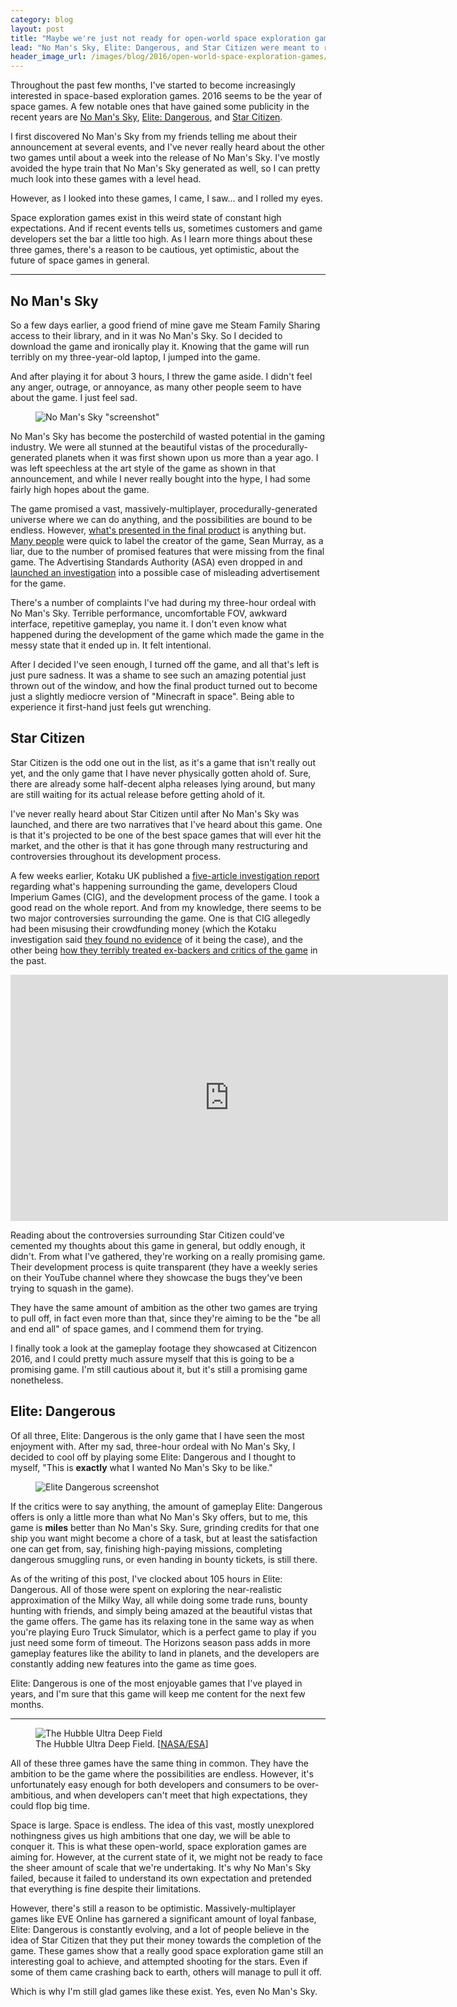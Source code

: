 ```yaml
---
category: blog
layout: post
title: "Maybe we're just not ready for open-world space exploration games"
lead: "No Man's Sky, Elite: Dangerous, and Star Citizen were meant to represent the best that space exploration games could offer. However, the current outcome looks worryingly underwhelming."
header_image_url: /images/blog/2016/open-world-space-exploration-games/NMS-NewEridu.png
---
```


Throughout the past few months, I've started to become increasingly interested in space-based exploration games. 2016 seems to be the year of space games. A few notable ones that have gained some publicity in the recent years are [No Man's Sky](http://no-mans-sky.com/), [Elite: Dangerous](https://www.elitedangerous.com/), and [Star Citizen](https://robertsspaceindustries.com/).

I first discovered No Man's Sky from my friends telling me about their announcement at several events, and I've never really heard about the other two games until about a week into the release of No Man's Sky. I've mostly avoided the hype train that No Man's Sky generated as well, so I can pretty much look into these games with a level head.

However, as I looked into these games, I came, I saw... and I rolled my eyes.

Space exploration games exist in this weird state of constant high expectations. And if recent events tells us, sometimes customers and game developers set the bar a little too high. As I learn more things about these three games, there's a reason to be cautious, yet optimistic, about the future of space games in general.

---

## No Man's Sky

So a few days earlier, a good friend of mine gave me Steam Family Sharing access to their library, and in it was No Man's Sky. So I decided to download the game and ironically play it. Knowing that the game will run terribly on my three-year-old laptop, I jumped into the game.

And after playing it for about 3 hours, I threw the game aside. I didn't feel any anger, outrage, or annoyance, as many other people seem to have about the game. I just feel sad.

<figure>
  <img src="/images/blog/2016/open-world-space-exploration-games/NMS-NewEridu.png" alt="No Man's Sky &quot;screenshot&quot;">
</figure>

No Man's Sky has become the posterchild of wasted potential in the gaming industry. We were all stunned at the beautiful vistas of the procedurally-generated planets when it was first shown upon us more than a year ago. I was left speechless at the art style of the game as shown in that announcement, and while I never really bought into the hype, I had some fairly high hopes about the game.

The game promised a vast, massively-multiplayer, procedurally-generated universe where we can do anything, and the possibilities are bound to be endless. However, [what's presented in the final product](https://www.youtube.com/watch?v=RvAwB7ogkik) is anything but. [Many people](https://www.youtube.com/watch?v=w2qKAX_QaoI) were quick to label the creator of the game, Sean Murray, as a liar, due to the number of promised features that were missing from the final game. The Advertising Standards Authority (ASA) even dropped in and [launched an investigation](http://www.eurogamer.net/articles/2016-09-28-advertising-standards-launches-investigation-into-no-mans-sky) into a possible case of misleading advertisement for the game.

There's a number of complaints I've had during my three-hour ordeal with No Man's Sky. Terrible performance, uncomfortable FOV, awkward interface, repetitive gameplay, you name it. I don't even know what happened during the development of the game which made the game in the messy state that it ended up in. It felt intentional.

After I decided I've seen enough, I turned off the game, and all that's left is just pure sadness. It was a shame to see such an amazing potential just thrown out of the window, and how the final product turned out to become just a slightly mediocre version of "Minecraft in space". Being able to experience it first-hand just feels gut wrenching.

## Star Citizen

Star Citizen is the odd one out in the list, as it's a game that isn't really out yet, and the only game that I have never physically gotten ahold of. Sure, there are already some half-decent alpha releases lying around, but many are still waiting for its actual release before getting ahold of it.

I've never really heard about Star Citizen until after No Man's Sky was launched, and there are two narratives that I've heard about this game. One is that it's projected to be one of the best space games that will ever hit the market, and the other is that it has gone through many restructuring and controversies throughout its development process.

A few weeks earlier, Kotaku UK published a [five-article investigation report](http://www.kotaku.co.uk/tag/inside-star-citizen/) regarding what's happening surrounding the game, developers Cloud Imperium Games (CIG), and the development process of the game. I took a good read on the whole report. And from my knowledge, there seems to be two major controversies surrounding the game. One is that CIG allegedly had been misusing their crowdfunding money (which the Kotaku investigation said [they found no evidence](http://www.kotaku.co.uk/2016/09/30/what-to-make-of-star-citizen) of it being the case), and the other being [how they terribly treated ex-backers and critics of the game](http://www.kotaku.co.uk/2016/09/26/the-24-year-feud-that-has-dogged-star-citizen) in the past.

<div class="video-wrapper">
  <iframe width="700" height="394" src="https://www.youtube.com/embed/pdCFTF8j7yI" frameborder="0" allowfullscreen></iframe>
</div>

Reading about the controversies surrounding Star Citizen could've cemented my thoughts about this game in general, but oddly enough, it didn't. From what I've gathered, they're working on a really promising game. Their development process is quite transparent (they have a weekly series on their YouTube channel where they showcase the bugs they've been trying to squash in the game).

They have the same amount of ambition as the other two games are trying to pull off, in fact even more than that, since they're aiming to be the "be all and end all" of space games, and I commend them for trying.

I finally took a look at the gameplay footage they showcased at Citizencon 2016, and I could pretty much assure myself that this is going to be a promising game. I'm still cautious about it, but it's still a promising game nonetheless.

## Elite: Dangerous

Of all three, Elite: Dangerous is the only game that I have seen the most enjoyment with. After my sad, three-hour ordeal with No Man's Sky, I decided to cool off by playing some Elite: Dangerous and I thought to myself, "This is **exactly** what I wanted No Man's Sky to be like."

<figure>
  <img src="/images/blog/2016/open-world-space-exploration-games/EliteDangerous.jpg" alt="Elite Dangerous screenshot">
</figure>

If the critics were to say anything, the amount of gameplay Elite: Dangerous offers is only a little more than what No Man's Sky offers, but to me, this game is **miles** better than No Man's Sky. Sure, grinding credits for that one ship you want might become a chore of a task, but at least the satisfaction one can get from, say, finishing high-paying missions, completing dangerous smuggling runs, or even handing in bounty tickets, is still there.

As of the writing of this post, I've clocked about 105 hours in Elite: Dangerous. All of those were spent on exploring the near-realistic approximation of the Milky Way, all while doing some trade runs, bounty hunting with friends, and simply being amazed at the beautiful vistas that the game offers. The game has its relaxing tone in the same way as when you're playing Euro Truck Simulator, which is a perfect game to play if you just need some form of timeout. The Horizons season pass adds in more gameplay features like the ability to land in planets, and the developers are constantly adding new features into the game as time goes.

Elite: Dangerous is one of the most enjoyable games that I've played in years, and I'm sure that this game will keep me content for the next few months.

---

<figure>
  <img src="/images/blog/2016/open-world-space-exploration-games/hubble-ultra-deep-field.jpg" alt="The Hubble Ultra Deep Field">
  <figcaption>The Hubble Ultra Deep Field. [<a href="https://commons.wikimedia.org/wiki/File:NASA-HS201427a-HubbleUltraDeepField2014-20140603.jpg">NASA/ESA</a>]</figcaption>
</figure>

All of these three games have the same thing in common. They have the ambition to be the game where the possibilities are endless. However, it's unfortunately easy enough for both developers and consumers to be over-ambitious, and when developers can't meet that high expectations, they could flop big time.

Space is large. Space is endless. The idea of this vast, mostly unexplored nothingness gives us high ambitions that one day, we will be able to conquer it. This is what these open-world, space exploration games are aiming for. However, at the current state of it, we might not be ready to face the sheer amount of scale that we're undertaking. It's why No Man's Sky failed, because it failed to understand its own expectation and pretended that everything is fine despite their limitations.

However, there's still a reason to be optimistic. Massively-multiplayer games like EVE Online has garnered a significant amount of loyal fanbase, Elite: Dangerous is constantly evolving, and a lot of people believe in the idea of Star Citizen that they put their money towards the completion of the game. These games show that a really good space exploration game still an interesting goal to achieve, and attempted shooting for the stars. Even if some of them came crashing back to earth, others will manage to pull it off.

Which is why I'm still glad games like these exist. Yes, even No Man's Sky.

